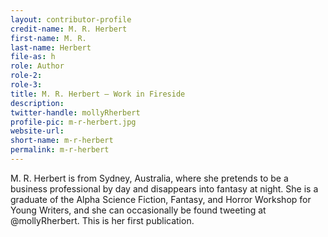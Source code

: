 ```yaml
---
layout: contributor-profile
credit-name: M. R. Herbert
first-name: M. R.
last-name: Herbert
file-as: h
role: Author
role-2:
role-3:
title: M. R. Herbert — Work in Fireside
description:
twitter-handle: mollyRherbert
profile-pic: m-r-herbert.jpg
website-url:
short-name: m-r-herbert
permalink: m-r-herbert
---
```

M. R. Herbert is from Sydney, Australia, where she pretends to be a business professional by day and disappears into fantasy at night. She is a graduate of the Alpha Science Fiction, Fantasy, and Horror Workshop for Young Writers, and she can occasionally be found tweeting at @mollyRherbert. This is her first publication.
